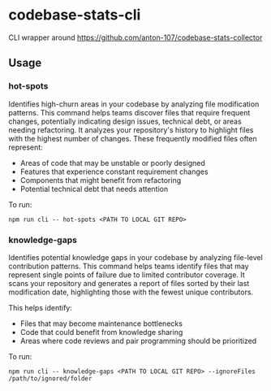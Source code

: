# codebase-stats-cli

CLI wrapper around https://github.com/anton-107/codebase-stats-collector

## Usage

### hot-spots

Identifies high-churn areas in your codebase by analyzing file modification patterns.
This command helps teams discover files that require frequent changes, potentially indicating design issues,
technical debt, or areas needing refactoring.
It analyzes your repository's history to highlight files with the highest number of changes.
These frequently modified files often represent:

- Areas of code that may be unstable or poorly designed
- Features that experience constant requirement changes
- Components that might benefit from refactoring
- Potential technical debt that needs attention

To run:

```
npm run cli -- hot-spots <PATH TO LOCAL GIT REPO>
```

### knowledge-gaps

Identifies potential knowledge gaps in your codebase by analyzing file-level contribution patterns.
This command helps teams identify files that may represent single points of failure due to limited contributor coverage.
It scans your repository and generates a report of files sorted by their last modification date,
highlighting those with the fewest unique contributors.

This helps identify:

- Files that may become maintenance bottlenecks
- Code that could benefit from knowledge sharing
- Areas where code reviews and pair programming should be prioritized

To run:

```
npm run cli -- knowledge-gaps <PATH TO LOCAL GIT REPO> --ignoreFiles /path/to/ignored/folder
```

